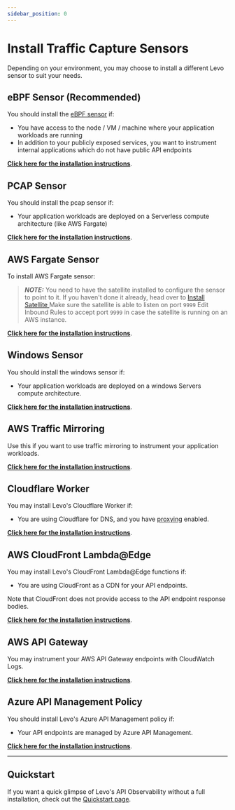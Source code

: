 ```yaml
---
sidebar_position: 0
---
```


# Install Traffic Capture Sensors

Depending on your environment, you may choose to install a different Levo sensor to suit your needs.

## eBPF Sensor (Recommended)
You should install the [eBPF sensor](/guides/key-concepts#ebpf-sensor) if:

- You have access to the node / VM / machine where your application workloads are running
- In addition to your publicly exposed services, you want to instrument internal applications which do not have public API endpoints

[**Click here for the installation instructions**](/install-traffic-capture-sensors/ebpf-sensor).

## PCAP Sensor
You should install the pcap sensor if:

- Your application workloads are deployed on a Serverless compute architecture (like AWS Fargate)

[**Click here for the installation instructions**](/install-traffic-capture-sensors/pcap-sensor).

## AWS Fargate Sensor
To install AWS Fargate sensor:

> **_NOTE:_**  You need to have the satellite installed to configure the sensor to point to it. If you haven't done it already, head over to [Install Satellite ](/install-satellite)
Make sure the satellite is able to listen on port `9999`
Edit Inbound Rules to accept port `9999` in case the satellite is running on an AWS instance.

[**Click here for the installation instructions**](/install-traffic-capture-sensors/sensor-fargate).

## Windows Sensor
You should install the windows sensor if:

- Your application workloads are deployed on a windows Servers compute architecture.

[**Click here for the installation instructions**](/install-traffic-capture-sensors/windows-sensor).

## AWS Traffic Mirroring
Use this if you want to use traffic mirroring to instrument your application workloads.

[**Click here for the installation instructions**](/install-traffic-capture-sensors/aws-traffic-mirroring).

## Cloudflare Worker
You may install Levo's Cloudflare Worker if:

- You are using Cloudflare for DNS, and you have [proxying](https://developers.cloudflare.com/dns/manage-dns-records/reference/proxied-dns-records/) enabled.

[**Click here for the installation instructions**](/install-traffic-capture-sensors/cloudflare-worker).

## AWS CloudFront Lambda@Edge
You may install Levo's CloudFront Lambda@Edge functions if:

- You are using CloudFront as a CDN for your API endpoints.

Note that CloudFront does not provide access to the API endpoint response bodies.

[**Click here for the installation instructions**](/install-traffic-capture-sensors/aws-cloudfront).

## AWS API Gateway

You may instrument your AWS API Gateway endpoints with CloudWatch Logs.

[**Click here for the installation instructions**](/install-traffic-capture-sensors/aws-api-gateway).

## Azure API Management Policy
You should install Levo's Azure API Management policy if:

- Your API endpoints are managed by Azure API Management.

[**Click here for the installation instructions**](/install-traffic-capture-sensors/azure-api-management).

---

## Quickstart

If you want a quick glimpse of Levo's API Observability without a full installation, check out the [Quickstart page](/quickstart).
